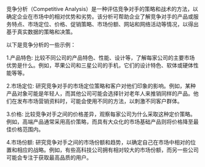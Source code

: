 

竞争分析（Competitive Analysis）是一种评估竞争对手的策略和战术的方法，以确定企业在市场中的相对优势和劣势。该分析可帮助企业了解竞争对手的产品或服务特点、市场定位、价格、促销策略、市场份额、网站和网络活动等情况，以得出基于真实数据的策略和决策。

以下是竞争分析的一些示例：

1.产品特色: 比较不同公司的产品特色、性能、设计等，了解每家公司的主要市场优势是什么。例如，苹果公司和三星公司的手机，它们的设计特色、软体或硬体性能等等。

2.市场定位: 研究竞争对手的市场定位策略和客户对他们印象的影响。例如，某种产品对象可能是年轻人，而其他公司可能会选择针对老年人来推销同样的产品。他们在发布市场营销资料时，可能会使用不同的方法，以刺激不同客户群体。

3.价格: 比较竞争对手之间的价格差异，观察每家公司为什么采取这种定价策略。例如，高端产品通常采用高价策略，而具有大众化的市场基础产品则将价格降至最佳价格范围内。

4.市场份额: 研究竞争对手之间的市场份额和趋势，以确定自己在市场中相对的位置和相应的战略。例如，有些高科技公司拥有相对较大的市场份额，而另一些公司可能会专注于获取最高品质的用户。